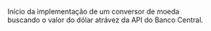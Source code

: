 Início da implementação de um conversor de moeda <br/>
buscando o valor do dólar atrávez da API do Banco Central.<br/>
